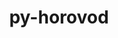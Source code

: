 ---
title: "py-horovod"
layout: cache
categories: [package, develop-2024-03-24]
meta: {"versions": ["0.28.1"], "compilers": ["apple-clang@=15.0.0", "gcc@=11.4.0"], "oss": ["ubuntu22.04", "ventura"], "platforms": ["darwin", "linux"], "targets": ["aarch64", "neoverse_v1", "neoverse_v2", "x86_64_v3"], "stacks": ["e4s", "e4s-neoverse-v2", "e4s-neoverse_v1", "ml-darwin-aarch64-mps", "ml-linux-x86_64-cpu", "ml-linux-x86_64-cuda", "ml-linux-x86_64-rocm", "root"], "num_specs": 7, "num_specs_by_stack": {"ml-darwin-aarch64-mps": 1, "root": 7, "e4s-neoverse_v1": 1, "e4s-neoverse-v2": 1, "e4s": 1, "ml-linux-x86_64-cpu": 1, "ml-linux-x86_64-rocm": 1, "ml-linux-x86_64-cuda": 1}}
spec_details: [{"hash": "kq7kuag2sl2xd43tmwicpshwrriisjfa", "compiler": "apple-clang@=15.0.0", "versions": ["0.28.1"], "os": "ventura", "platform": "darwin", "target": "aarch64", "variants": ["build_system=python_pip", "controllers=mpi", "~cuda", "frameworks=pytorch", "~rocm", "tensor_ops=mpi"], "stacks": ["ml-darwin-aarch64-mps", "root"], "size": "-", "tarball": "https://binaries.spack.io/develop-2024-03-24/build_cache/darwin-ventura-aarch64/apple-clang-15.0.0/py-horovod-0.28.1/darwin-ventura-aarch64-apple-clang-15.0.0-py-horovod-0.28.1-kq7kuag2sl2xd43tmwicpshwrriisjfa.spack"}, {"hash": "yc7m5ethxodmtzq3sa7ugwv3a26zsp2n", "compiler": "gcc@=11.4.0", "versions": ["0.28.1"], "os": "ubuntu22.04", "platform": "linux", "target": "neoverse_v1", "variants": ["build_system=python_pip", "controllers=mpi", "~cuda", "frameworks=pytorch", "~rocm", "tensor_ops=gloo"], "stacks": ["e4s-neoverse_v1", "root"], "size": "-", "tarball": "https://binaries.spack.io/develop-2024-03-24/build_cache/linux-ubuntu22.04-neoverse_v1/gcc-11.4.0/py-horovod-0.28.1/linux-ubuntu22.04-neoverse_v1-gcc-11.4.0-py-horovod-0.28.1-yc7m5ethxodmtzq3sa7ugwv3a26zsp2n.spack"}, {"hash": "sqzooqxy5qcnlwdid57ybtqeqqmdm2jv", "compiler": "gcc@=11.4.0", "versions": ["0.28.1"], "os": "ubuntu22.04", "platform": "linux", "target": "neoverse_v2", "variants": ["build_system=python_pip", "controllers=mpi", "~cuda", "frameworks=pytorch", "~rocm", "tensor_ops=gloo"], "stacks": ["e4s-neoverse-v2", "root"], "size": "-", "tarball": "https://binaries.spack.io/develop-2024-03-24/build_cache/linux-ubuntu22.04-neoverse_v2/gcc-11.4.0/py-horovod-0.28.1/linux-ubuntu22.04-neoverse_v2-gcc-11.4.0-py-horovod-0.28.1-sqzooqxy5qcnlwdid57ybtqeqqmdm2jv.spack"}, {"hash": "xqwfdf7ilhcjp2ktuherge2vqe6rz3xx", "compiler": "gcc@=11.4.0", "versions": ["0.28.1"], "os": "ubuntu22.04", "platform": "linux", "target": "x86_64_v3", "variants": ["build_system=python_pip", "controllers=mpi", "~cuda", "frameworks=pytorch", "~rocm", "tensor_ops=gloo"], "stacks": ["e4s", "root"], "size": "-", "tarball": "https://binaries.spack.io/develop-2024-03-24/build_cache/linux-ubuntu22.04-x86_64_v3/gcc-11.4.0/py-horovod-0.28.1/linux-ubuntu22.04-x86_64_v3-gcc-11.4.0-py-horovod-0.28.1-xqwfdf7ilhcjp2ktuherge2vqe6rz3xx.spack"}, {"hash": "jsmg43zxgr7bd4iaatplwmhksdj3s7d7", "compiler": "gcc@=11.4.0", "versions": ["0.28.1"], "os": "ubuntu22.04", "platform": "linux", "target": "x86_64_v3", "variants": ["build_system=python_pip", "controllers=mpi", "~cuda", "frameworks=pytorch", "~rocm", "tensor_ops=gloo"], "stacks": ["root", "ml-linux-x86_64-cpu"], "size": "-", "tarball": "https://binaries.spack.io/develop-2024-03-24/build_cache/linux-ubuntu22.04-x86_64_v3/gcc-11.4.0/py-horovod-0.28.1/linux-ubuntu22.04-x86_64_v3-gcc-11.4.0-py-horovod-0.28.1-jsmg43zxgr7bd4iaatplwmhksdj3s7d7.spack"}, {"hash": "ub73hrcy5nmsga774kp74fcmgupn4oqv", "compiler": "gcc@=11.4.0", "versions": ["0.28.1"], "os": "ubuntu22.04", "platform": "linux", "target": "x86_64_v3", "variants": ["build_system=python_pip", "controllers=mpi", "~cuda", "frameworks=pytorch", "+rocm", "tensor_ops=gloo"], "stacks": ["ml-linux-x86_64-rocm", "root"], "size": "-", "tarball": "https://binaries.spack.io/develop-2024-03-24/build_cache/linux-ubuntu22.04-x86_64_v3/gcc-11.4.0/py-horovod-0.28.1/linux-ubuntu22.04-x86_64_v3-gcc-11.4.0-py-horovod-0.28.1-ub73hrcy5nmsga774kp74fcmgupn4oqv.spack"}, {"hash": "yxgmxdnl7hntuumo4k6poqghulh3cgrz", "compiler": "gcc@=11.4.0", "versions": ["0.28.1"], "os": "ubuntu22.04", "platform": "linux", "target": "x86_64_v3", "variants": ["build_system=python_pip", "controllers=mpi", "+cuda", "cuda_arch=80", "frameworks=pytorch", "~rocm", "tensor_ops=nccl"], "stacks": ["ml-linux-x86_64-cuda", "root"], "size": "-", "tarball": "https://binaries.spack.io/develop-2024-03-24/build_cache/linux-ubuntu22.04-x86_64_v3/gcc-11.4.0/py-horovod-0.28.1/linux-ubuntu22.04-x86_64_v3-gcc-11.4.0-py-horovod-0.28.1-yxgmxdnl7hntuumo4k6poqghulh3cgrz.spack"}]
---